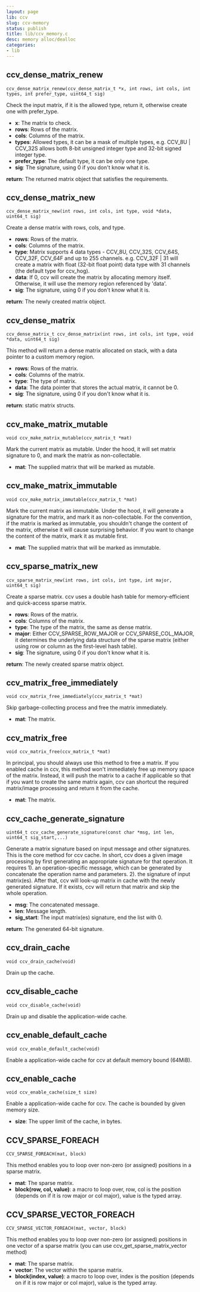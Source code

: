 ```yaml
---
layout: page
lib: ccv
slug: ccv-memory
status: publish
title: lib/ccv_memory.c
desc: memory alloc/dealloc
categories:
- lib
---
```


ccv\_dense\_matrix\_renew
-------------------------

	ccv_dense_matrix_renew(ccv_dense_matrix_t *x, int rows, int cols, int types, int prefer_type, uint64_t sig)

Check the input matrix, if it is the allowed type, return it, otherwise create one with prefer\_type.

 * **x**: The matrix to check.
 * **rows**: Rows of the matrix.
 * **cols**: Columns of the matrix.
 * **types**: Allowed types, it can be a mask of multiple types, e.g. CCV\_8U \| CCV\_32S allows both 8-bit unsigned integer type and 32-bit signed integer type.
 * **prefer\_type**: The default type, it can be only one type.
 * **sig**: The signature, using 0 if you don't know what it is.

**return**: The returned matrix object that satisfies the requirements.

ccv\_dense\_matrix\_new
-----------------------

	ccv_dense_matrix_new(int rows, int cols, int type, void *data, uint64_t sig)

Create a dense matrix with rows, cols, and type.

 * **rows**: Rows of the matrix.
 * **cols**: Columns of the matrix.
 * **type**: Matrix supports 4 data types - CCV\_8U, CCV\_32S, CCV\_64S, CCV\_32F, CCV\_64F and up to 255 channels. e.g. CCV\_32F \| 31 will create a matrix with float (32-bit float point) data type with 31 channels (the default type for ccv\_hog).
 * **data**: If 0, ccv will create the matrix by allocating memory itself. Otherwise, it will use the memory region referenced by 'data'.
 * **sig**: The signature, using 0 if you don't know what it is.

**return**: The newly created matrix object.

ccv\_dense\_matrix
------------------

	ccv_dense_matrix_t ccv_dense_matrix(int rows, int cols, int type, void *data, uint64_t sig)

This method will return a dense matrix allocated on stack, with a data pointer to a custom memory region.

 * **rows**: Rows of the matrix.
 * **cols**: Columns of the matrix.
 * **type**: The type of matrix.
 * **data**: The data pointer that stores the actual matrix, it cannot be 0.
 * **sig**: The signature, using 0 if you don't know what it is.

**return**: static matrix structs.

ccv\_make\_matrix\_mutable
--------------------------

	void ccv_make_matrix_mutable(ccv_matrix_t *mat)

Mark the current matrix as mutable. Under the hood, it will set matrix signature to 0, and mark the matrix as non-collectable.

 * **mat**: The supplied matrix that will be marked as mutable.

ccv\_make\_matrix\_immutable
----------------------------

	void ccv_make_matrix_immutable(ccv_matrix_t *mat)

Mark the current matrix as immutable. Under the hood, it will generate a signature for the matrix, and mark it as non-collectable. For the convention, if the matrix is marked as immutable, you shouldn't change the content of the matrix, otherwise it will cause surprising behavior. If you want to change the content of the matrix, mark it as mutable first.

 * **mat**: The supplied matrix that will be marked as immutable.

ccv\_sparse\_matrix\_new
------------------------

	ccv_sparse_matrix_new(int rows, int cols, int type, int major, uint64_t sig)

Create a sparse matrix. ccv uses a double hash table for memory-efficient and quick-access sparse matrix.

 * **rows**: Rows of the matrix.
 * **cols**: Columns of the matrix.
 * **type**: The type of the matrix, the same as dense matrix.
 * **major**: Either CCV\_SPARSE\_ROW\_MAJOR or CCV\_SPARSE\_COL\_MAJOR, it determines the underlying data structure of the sparse matrix (either using row or column as the first-level hash table).
 * **sig**: The signature, using 0 if you don't know what it is.

**return**: The newly created sparse matrix object.

ccv\_matrix\_free\_immediately
------------------------------

	void ccv_matrix_free_immediately(ccv_matrix_t *mat)

Skip garbage-collecting process and free the matrix immediately.

 * **mat**: The matrix.

ccv\_matrix\_free
-----------------

	void ccv_matrix_free(ccv_matrix_t *mat)

In principal, you should always use this method to free a matrix. If you enabled cache in ccv, this method won't immediately free up memory space of the matrix. Instead, it will push the matrix to a cache if applicable so that if you want to create the same matrix again, ccv can shortcut the required matrix/image processing and return it from the cache.

 * **mat**: The matrix.

ccv\_cache\_generate\_signature
-------------------------------

	uint64_t ccv_cache_generate_signature(const char *msg, int len, uint64_t sig_start,...)

Generate a matrix signature based on input message and other signatures. This is the core method for ccv cache. In short, ccv does a given image processing by first generating an appropriate signature for that operation. It requires 1). an operation-specific message, which can be generated by concatenate the operation name and parameters. 2). the signature of input matrix(es). After that, ccv will look-up matrix in cache with the newly generated signature. If it exists, ccv will return that matrix and skip the whole operation.

 * **msg**: The concatenated message.
 * **len**: Message length.
 * **sig\_start**: The input matrix(es) signature, end the list with 0.

**return**: The generated 64-bit signature.

ccv\_drain\_cache
-----------------

	void ccv_drain_cache(void)

Drain up the cache.

ccv\_disable\_cache
-------------------

	void ccv_disable_cache(void)

Drain up and disable the application-wide cache.

ccv\_enable\_default\_cache
---------------------------

	void ccv_enable_default_cache(void)

Enable a application-wide cache for ccv at default memory bound (64MiB).

ccv\_enable\_cache
------------------

	void ccv_enable_cache(size_t size)

Enable a application-wide cache for ccv. The cache is bounded by given memory size.

 * **size**: The upper limit of the cache, in bytes.

CCV\_SPARSE\_FOREACH
--------------------

	CCV_SPARSE_FOREACH(mat, block)

This method enables you to loop over non-zero (or assigned) positions in a sparse matrix.

 * **mat**: The sparse matrix.
 * **block(row, col, value)**: a macro to loop over, row, col is the position (depends on if it is row major or col major), value is the typed array.

CCV\_SPARSE\_VECTOR\_FOREACH
----------------------------

	CCV_SPARSE_VECTOR_FOREACH(mat, vector, block)

This method enables you to loop over non-zero (or assigned) positions in one vector of a sparse matrix (you can use ccv\_get\_sparse\_matrix\_vector method)

 * **mat**: The sparse matrix.
 * **vector**: The vector within the sparse matrix.
 * **block(index, value)**: a macro to loop over, index is the position (depends on if it is row major or col major), value is the typed array.

